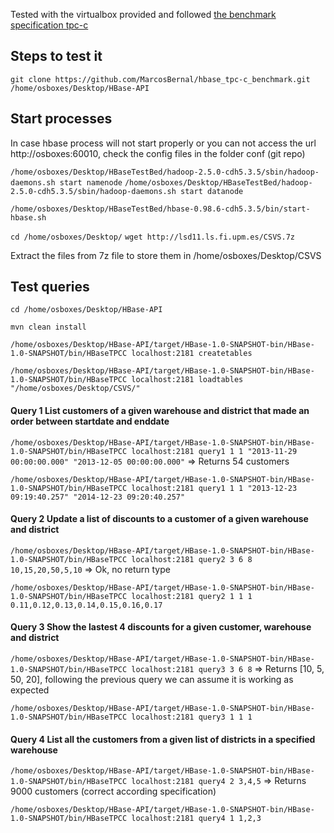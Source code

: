 Tested with the virtualbox provided and followed [the benchmark specification tpc-c](www.tpc.org/tpc_documents_current_versions/pdf/tpc-c_v5.11.0.pdf)

## Steps to test it

`git clone https://github.com/MarcosBernal/hbase_tpc-c_benchmark.git /home/osboxes/Desktop/HBase-API`

## Start processes
In case hbase process will not start properly or you can not access the url http://osboxes:60010, check the config files in the folder conf (git repo)

`/home/osboxes/Desktop/HBaseTestBed/hadoop-2.5.0-cdh5.3.5/sbin/hadoop-daemons.sh start namenode`
`/home/osboxes/Desktop/HBaseTestBed/hadoop-2.5.0-cdh5.3.5/sbin/hadoop-daemons.sh start datanode`

`/home/osboxes/Desktop/HBaseTestBed/hbase-0.98.6-cdh5.3.5/bin/start-hbase.sh`

`cd /home/osboxes/Desktop/` 
`wget http://lsd11.ls.fi.upm.es/CSVS.7z`

Extract the files from 7z file to store them in  /home/osboxes/Desktop/CSVS



## Test queries

`cd /home/osboxes/Desktop/HBase-API` 

`mvn clean install`

`/home/osboxes/Desktop/HBase-API/target/HBase-1.0-SNAPSHOT-bin/HBase-1.0-SNAPSHOT/bin/HBaseTPCC localhost:2181 createtables`

`/home/osboxes/Desktop/HBase-API/target/HBase-1.0-SNAPSHOT-bin/HBase-1.0-SNAPSHOT/bin/HBaseTPCC localhost:2181 loadtables "/home/osboxes/Desktop/CSVS/"`

#### Query 1 List customers of a given warehouse and district that made an order between startdate and enddate

`/home/osboxes/Desktop/HBase-API/target/HBase-1.0-SNAPSHOT-bin/HBase-1.0-SNAPSHOT/bin/HBaseTPCC localhost:2181 query1 1 1 "2013-11-29 00:00:00.000" "2013-12-05 00:00:00.000"` => Returns 54 customers

`/home/osboxes/Desktop/HBase-API/target/HBase-1.0-SNAPSHOT-bin/HBase-1.0-SNAPSHOT/bin/HBaseTPCC localhost:2181 query1 1 1 "2013-12-23 09:19:40.257" "2014-12-23 09:20:40.257"`


#### Query 2 Update a list of discounts to a customer of a given warehouse and district

`/home/osboxes/Desktop/HBase-API/target/HBase-1.0-SNAPSHOT-bin/HBase-1.0-SNAPSHOT/bin/HBaseTPCC localhost:2181 query2 3 6 8 10,15,20,50,5,10` => Ok, no return type

`/home/osboxes/Desktop/HBase-API/target/HBase-1.0-SNAPSHOT-bin/HBase-1.0-SNAPSHOT/bin/HBaseTPCC localhost:2181 query2 1 1 1 0.11,0.12,0.13,0.14,0.15,0.16,0.17`


#### Query 3 Show the lastest 4 discounts for a given customer, warehouse and district

`/home/osboxes/Desktop/HBase-API/target/HBase-1.0-SNAPSHOT-bin/HBase-1.0-SNAPSHOT/bin/HBaseTPCC localhost:2181 query3 3 6 8` => Returns [10, 5, 50, 20], following the previous query we can assume it is working as expected

`/home/osboxes/Desktop/HBase-API/target/HBase-1.0-SNAPSHOT-bin/HBase-1.0-SNAPSHOT/bin/HBaseTPCC localhost:2181 query3 1 1 1`


#### Query 4 List all the customers from a given list of districts in a specified warehouse

`/home/osboxes/Desktop/HBase-API/target/HBase-1.0-SNAPSHOT-bin/HBase-1.0-SNAPSHOT/bin/HBaseTPCC localhost:2181 query4 2 3,4,5` => Returns 9000 customers (correct according specification)

`/home/osboxes/Desktop/HBase-API/target/HBase-1.0-SNAPSHOT-bin/HBase-1.0-SNAPSHOT/bin/HBaseTPCC localhost:2181 query4 1 1,2,3`
